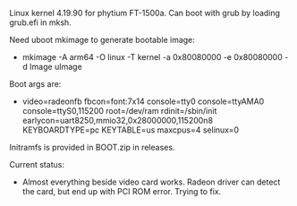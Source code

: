 Linux kernel 4.19.90 for phytium FT-1500a. Can boot with grub by loading grub.efi in mksh.

Need uboot mkimage to generate bootable image:
* mkimage -A arm64 -O linux -T kernel -a 0x80080000 -e 0x80080000 -d Image uImage

Boot args are:
* video=radeonfb fbcon=font:7x14 console=tty0 console=ttyAMA0 console=ttyS0,115200 root=/dev/ram rdinit=/sbin/init earlycon=uart8250,mmio32,0x28000000,115200n8 KEYBOARDTYPE=pc KEYTABLE=us maxcpus=4 selinux=0

Initramfs is provided in BOOT.zip in releases.

Current status:
* Almost everything beside video card works. Radeon driver can detect the card, but end up with PCI ROM error. Trying to fix.
